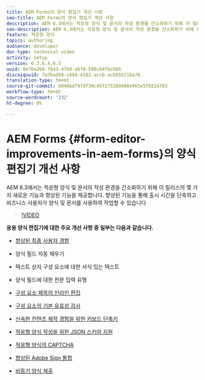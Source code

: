 ```yaml
---
title: AEM Forms의 양식 편집기 개선 사항
seo-title: AEM Forms의 양식 편집기 개선 사항
description: AEM 6.3에서는 적응형 양식 및 문서의 작성 환경을 간소화하기 위해 이 릴리스의 몇 가지 새로운 기능과 향상된 기능을 제공합니다. 향상된 기능을 통해 출시 시간을 단축하고 비즈니스 사용자가 양식 및 문서를 사용하여 작업할 수 있습니다
seo-description: AEM 6.3에서는 적응형 양식 및 문서의 작성 환경을 간소화하기 위해 이 릴리스의 몇 가지 새로운 기능과 향상된 기능을 제공합니다. 향상된 기능을 통해 출시 시간을 단축하고 비즈니스 사용자가 양식 및 문서를 사용하여 작업할 수 있습니다
feature: 적응형 양식
topics: authoring
audience: developer
doc-type: technical video
activity: setup
version: 6.3,6.4,6.5
uuid: 9e76a2b8-f843-47b8-abf8-596c64fbcbb6
discoiquuid: 7a7bad50-c604-4182-accb-acb85571ba78
translation-type: tm+mt
source-git-commit: b040bdf97df39c45f175288608e965e5f0214703
workflow-type: tm+mt
source-wordcount: '232'
ht-degree: 0%

---
```



# AEM Forms {#form-editor-improvements-in-aem-forms}의 양식 편집기 개선 사항

AEM 6.3에서는 적응형 양식 및 문서의 작성 환경을 간소화하기 위해 이 릴리스의 몇 가지 새로운 기능과 향상된 기능을 제공합니다. 향상된 기능을 통해 출시 시간을 단축하고 비즈니스 사용자가 양식 및 문서를 사용하여 작업할 수 있습니다

>[!VIDEO](https://video.tv.adobe.com/v/19500/)

**응용 양식 편집기에 대한 주요 개선 사항 중 일부는 다음과 같습니다.**

* [향상된 최종 사용자 경험](https://helpx.adobe.com/aem-forms/6-3/introduction-forms-authoring.html)

* 양식 필드 자동 채우기
* 텍스트 상자 구성 요소에 대한 서식 있는 텍스트
* 양식 필드에 대한 전문 입력 유형

* [구성 요소 제목의 인라인 편집](https://helpx.adobe.com/aem-forms/6-3/introduction-forms-authoring.html)
* [구성 요소의 기본 유효성 검사](https://helpx.adobe.com/aem-forms/6-3/introduction-forms-authoring.html)
* [신속한 컨텐츠 제작 경험을 위한 키보드 단축키](https://helpx.adobe.com/aem-forms/6-3/keyboard-shortcuts.html#AdaptiveFormEditor)
* [적응형 양식 작성을 위한 JSON 스키마 지원](https://helpx.adobe.com/aem-forms/6-3/adaptive-form-json-schema-form-model.html)
* [적응형 양식의 CAPTCHA](https://helpx.adobe.com/aem-forms/6-3/captcha-adaptive-forms.html)
* [향상된 Adobe Sign 통합](https://helpx.adobe.com/aem-forms/6-3/working-with-adobe-sign.html)
* [비동기 양식 제출](https://helpx.adobe.com/aem-forms/6-3/asynchronous-submissions-adaptive-forms.html)
